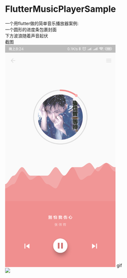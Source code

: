 # FlutterMusicPlayerSample
一个用flutter做的简单音乐播放器案例:  
一个圆形的进度条包裹封面  
下方波浪随着声音起伏  
截图  
<img src="https://github.com/Wuyou1998/FlutterMusicPlayerSample/blob/master/images/player.png" width="360"/>
gif  
<img src="https://github.com/Wuyou1998/FlutterMusicPlayerSample/blob/master/images/play.gif" width="260"/>
